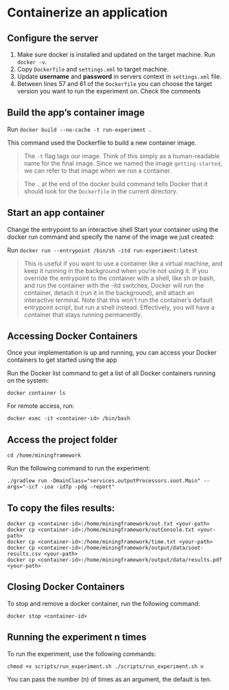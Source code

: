 # Containerize an application

## Configure the server

1. Make sure docker is installed and updated on the target machine. Run `docker -v`.
2. Copy `Dockerfile` and `settings.xml` to target machine.
3. Update **username** and **password** in servers context in `settings.xml` file.
4. Between lines 57 and 61 of the `Dockerfile` you can choose the target version you want to run the experiment on. Check the comments

## Build the app’s container image

Run `docker build --no-cache -t run-experiment .`

This command used the Dockerfile to build a new container image.

> The `-t` flag tags our image. Think of this simply as a human-readable name for the final image. Since we named the image `getting-started`, we can refer to that image when we run a container.

> The `.` at the end of the docker build command tells Docker that it should look for the `Dockerfile` in the current directory.

## Start an app container

Change the entrypoint to an interactive shell
Start your container using the docker run command and specify the name of the image we just created:

Run `docker run --entrypoint /bin/sh -itd run-experiment:latest`

> This is useful if you want to use a container like a virtual machine, and keep it running in the background when you’re not using it. If you override the entrypoint to the container with a shell, like sh or bash, and run the container with the -itd switches, Docker will run the container, detach it (run it in the background), and attach an interactive terminal. Note that this won’t run the container’s default entrypoint script, but run a shell instead. Effectively, you will have a container that stays running permanently.

## Accessing Docker Containers

Once your implementation is up and running, you can access your Docker containers to get started using the app

Run the Docker list command to get a list of all Docker containers running on the system:

`docker container ls`

For remote access, run:

`docker exec -it <container-id> /bin/bash`

## Access the project folder

`cd /home/miningframework`

Run the following command to run the experiment:

`./gradlew run -DmainClass="services.outputProcessors.soot.Main" --args="-icf -ioa -idfp -pdg -report"`

## To copy the files results:

```
docker cp <container-id>:/home/miningframework/out.txt <your-path>  
docker cp <container-id>:/home/miningframework/outConsole.txt <your-path>  
docker cp <container-id>:/home/miningframework/time.txt <your-path>  
docker cp <container-id>:/home/miningframework/output/data/soot-results.csv <your-path>  
docker cp <container-id>:/home/miningframework/output/data/results.pdf <your-path>  
```

## Closing Docker Containers

To stop and remove a docker container, run the following command:

`docker stop <container-id>`

## Running the experiment n times

To run the experiment, use the following commands:

`chmod +x scripts/run_experiment.sh
./scripts/run_experiment.sh n`

You can pass the number (n) of times as an argument, the default is ten.
